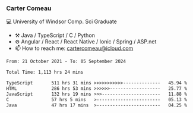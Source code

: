 ### Carter Comeau

💻 University of Windsor Comp. Sci Graduate

- ⚒️ Java / TypeScript / C / Python
- ⚙️ Angular / React / React Native / Ionic / Spring / ASP.net
- 📫 How to reach me: cartercomeau@icloud.com

<!--START_SECTION:waka-->

```txt
From: 21 October 2021 - To: 05 September 2024

Total Time: 1,113 hrs 24 mins

TypeScript       511 hrs 31 mins >>>>>>>>>>>--------------   45.94 %
HTML             286 hrs 53 mins >>>>>>-------------------   25.77 %
JavaScript       132 hrs 19 mins >>>----------------------   11.88 %
C                57 hrs 5 mins   >------------------------   05.13 %
Java             47 hrs 17 mins  >------------------------   04.25 %
```

<!--END_SECTION:waka-->
